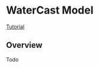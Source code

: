 # WaterCast Model

<a href="/tutorials/#watercast-tutorial" class="btn btn--primary">Tutorial</a>

## Overview
Todo
